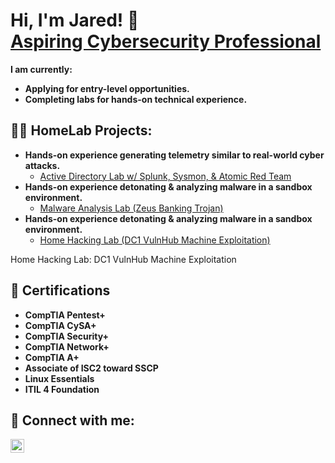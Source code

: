 <h1>Hi, I'm Jared! 👋 <br/><a href="https://www.linkedin.com/in/jaredwalker1/">Aspiring Cybersecurity Professional</a> </h1>

<b> I am currently: </b> 
- <b> Applying for entry-level opportunities. </b>
- <b> Completing labs for hands-on technical experience. </b>

<h2>👨‍💻 HomeLab Projects:</h2>

- <b>Hands-on experience generating telemetry similar to real-world cyber attacks. </b>
  - [Active Directory Lab w/ Splunk, Sysmon, & Atomic Red Team](https://github.com/jaredwalker1/Active-Directory-Project)
- <b>Hands-on experience detonating & analyzing malware in a sandbox environment. </b>
  - [Malware Analysis Lab (Zeus Banking Trojan)](https://github.com/jaredwalker1/Malware-Analysis-Lab)
- <b>Hands-on experience detonating & analyzing malware in a sandbox environment. </b>
  - [Home Hacking Lab (DC1 VulnHub Machine Exploitation)](https://github.com/jaredwalker1/Homee-Hacking-Lab)

Home Hacking Lab: DC1 VulnHub Machine Exploitation


<h2> 📎 Certifications </h2>

- <b> CompTIA Pentest+ </b>
- <b> CompTIA CySA+ </b>
- <b> CompTIA Security+ </b>
- <b> CompTIA Network+ </b>
- <b> CompTIA A+ </b>
- <b> Associate of ISC2 toward SSCP </b>
- <b> Linux Essentials </b>
- <b> ITIL 4 Foundation </b>


<h2> 🤳 Connect with me: </h2> 

[<img align="left" alt="JaredWalker | LinkedIn" width="22px" src="https://i.imgur.com/juVYkbg.png" />][linkedin]

[linkedin]: https://linkedin.com/in/jaredwalker1

